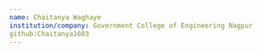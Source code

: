 ```yaml
---
name: Chaitanya Waghaye 
institution/company: Government College of Engineering Nagpur
github:Chaitanya1603
---
```

